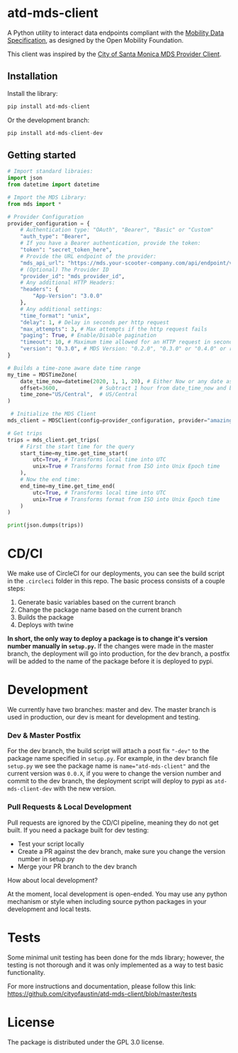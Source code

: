 # atd-mds-client
A Python utility to interact data endpoints compliant with the [Mobility Data Specification](https://github.com/openmobilityfoundation/mobility-data-specification/tree/master/provider), as designed by the Open Mobility Foundation.

This client was inspired by the [City of Santa Monica MDS Provider Client](https://github.com/CityofSantaMonica/mds-provider).

## Installation

Install the library:

```python
pip install atd-mds-client
```

Or the development branch:
```python
pip install atd-mds-client-dev
```

## Getting started

```python
# Import standard libraies:
import json
from datetime import datetime

# Import the MDS Library:
from mds import *

# Provider Configuration
provider_configuration = {
    # Authentication type: "OAuth", "Bearer", "Basic" or "Custom"
    "auth_type": "Bearer",
    # If you have a Bearer authentication, provide the token:
    "token": "secret_token_here",
    # Provide the URL endpoint of the provider:
    "mds_api_url": "https://mds.your-scooter-company.com/api/endpoint/v1",
    # (Optional) The Provider ID
    "provider_id": "mds_provider_id",
    # Any additional HTTP Headers:
    "headers": {
        "App-Version": "3.0.0"
    },
    # Any additional settings:
    "time_format": "unix",
    "delay": 1, # Delay in seconds per http request
    "max_attempts": 3, # Max attempts if the http request fails
    "paging": True, # Enable/Disable pagination
    "timeout": 10, # Maximum time allowed for an HTTP request in seconds
    "version": "0.3.0", # MDS Version: "0.2.0", "0.3.0" or "0.4.0" or remove for custom driver
}

# Builds a time-zone aware date time range
my_time = MDSTimeZone(
    date_time_now=datetime(2020, 1, 1, 20), # Either Now or any date as specified by datetime, becomes end_time
    offset=3600,             # Subtract 1 hour from date_time_now and becomes start_time
    time_zone="US/Central",  # US/Central
)

 # Initialize the MDS Client
mds_client = MDSClient(config=provider_configuration, provider="amazing scooters")

# Get trips
trips = mds_client.get_trips(
    # First the start time for the query
    start_time=my_time.get_time_start(
        utc=True, # Transforms local time into UTC
        unix=True # Transforms format from ISO into Unix Epoch time
    ),
    # Now the end time:
    end_time=my_time.get_time_end(
        utc=True, # Transforms local time into UTC
        unix=True # Transforms format from ISO into Unix Epoch time
    )
)

print(json.dumps(trips))
```

# CD/CI

We make use of CircleCI for our deployments, you can see the build script in the `.circleci` folder in this repo. The basic process consists of a couple steps:

1. Generate basic variables based on the current branch
2. Change the package name based on the current branch
3. Builds the package
4. Deploys with twine 

**In short, the only way to deploy a package is to change it's version number manually in `setup.py`.** If the changes were made in the master branch, the deployment will go into production, for the dev branch, a postfix will be added to the name of the package before it is deployed to pypi. 

# Development

We currently have two branches: master and dev. The master branch is used in production, our dev is meant for development and testing. 

### Dev & Master Postfix

For the dev branch, the build script will attach a post fix `"-dev"` to the package name specified in `setup.py`. For example, in the dev branch file `setup.py` we see the package name is `name="atd-mds-client"` and the current version was `0.0.X`, if you were to change the version number and commit to the dev branch, the deployment script will deploy to pypi as `atd-mds-client-dev` with the new version.

### Pull Requests & Local Development

Pull requests are ignored by the CD/CI pipeline, meaning they do not get built. If you need a package built for dev testing:

- Test your script locally
- Create a PR against the dev branch, make sure you change the version number in setup.py
- Merge your PR branch to the dev branch

How about local development?

At the moment, local development is open-ended. You may use any python mechanism or style when including source python packages in your development and local tests.

# Tests

Some minimal unit testing has been done for the mds library; however, the testing is not thorough and it was only implemented as a way to test basic functionality. 

For more instructions and documentation, please follow this link:
https://github.com/cityofaustin/atd-mds-client/blob/master/tests

# License

The package is distributed under the GPL 3.0 license.
